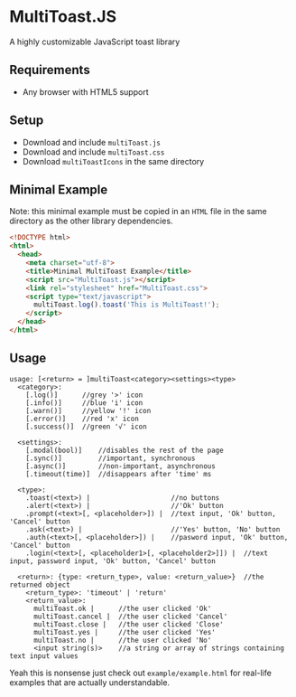 # MultiToast.JS
A highly customizable JavaScript toast library

## Requirements
* Any browser with HTML5 support

## Setup

* Download and include `multiToast.js`
* Download and include `multiToast.css`
* Download `multiToastIcons` in the same directory

## Minimal Example
Note: this minimal example must be copied in an `HTML` file in the same directory as the other library dependencies.
```HTML
<!DOCTYPE html>
<html>
  <head>
    <meta charset="utf-8">
    <title>Minimal MultiToast Example</title>
    <script src="MultiToast.js"></script>
    <link rel="stylesheet" href="MultiToast.css">
    <script type="text/javascript">
      multiToast.log().toast('This is MultiToast!');
    </script>
  </head>
</html>
```

## Usage

```
usage: [<return> = ]multiToast<category><settings><type>
  <category>:
    [.log()]      //grey '>' icon
    [.info()]     //blue 'i' icon
    [.warn()]     //yellow '!' icon
    [.error()]    //red 'x' icon
    [.success()]  //green '√' icon

  <settings>:
    [.modal(bool)]    //disables the rest of the page
    [.sync()]         //important, synchronous
    [.async()]        //non-important, asynchronous
    [.timeout(time)]  //disappears after 'time' ms

  <type>:
    .toast(<text>) |                    //no buttons
    .alert(<text>) |                    //'Ok' button
    .prompt(<text>[, <placeholder>]) |  //text input, 'Ok' button, 'Cancel' button
    .ask(<text>) |                      //'Yes' button, 'No' button
    .auth(<text>[, <placeholder>]) |    //pasword input, 'Ok' button, 'Cancel' button
    .login(<text>[, <placeholder1>[, <placeholder2>]]) |  //text input, password input, 'Ok' button, 'Cancel' button

  <return>: {type: <return_type>, value: <return_value>}  //the returned object
    <return_type>: 'timeout' | 'return'
    <return_value>:
      multiToast.ok |      //the user clicked 'Ok'
      multiToast.cancel |  //the user clicked 'Cancel'
      multiToast.close |   //the user clicked 'Close'
      multiToast.yes |     //the user clicked 'Yes'
      multiToast.no |      //the user clicked 'No'
      <input string(s)>    //a string or array of strings containing text input values
```
Yeah this is nonsense just check out `example/example.html` for real-life examples that are actually understandable.
